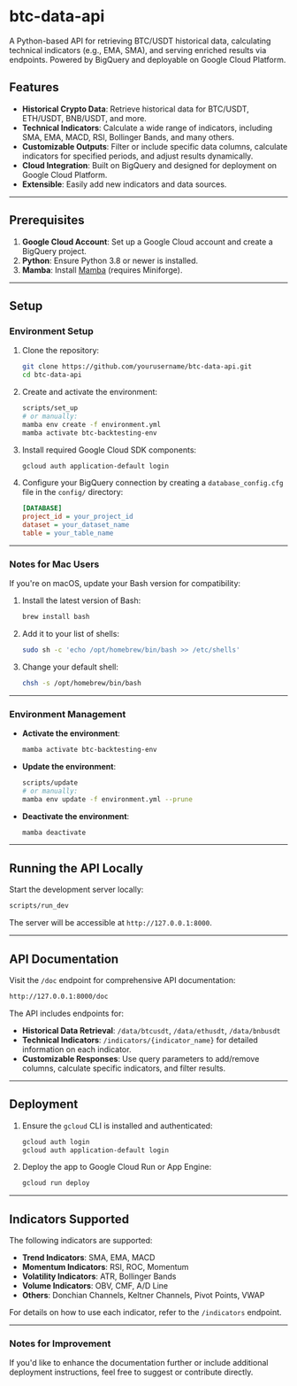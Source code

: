 # btc-data-api

A Python-based API for retrieving BTC/USDT historical data, calculating technical indicators (e.g., EMA, SMA), and serving enriched results via endpoints. Powered by BigQuery and deployable on Google Cloud Platform.

## Features

- **Historical Crypto Data**: Retrieve historical data for BTC/USDT, ETH/USDT, BNB/USDT, and more.
- **Technical Indicators**: Calculate a wide range of indicators, including SMA, EMA, MACD, RSI, Bollinger Bands, and many others.
- **Customizable Outputs**: Filter or include specific data columns, calculate indicators for specified periods, and adjust results dynamically.
- **Cloud Integration**: Built on BigQuery and designed for deployment on Google Cloud Platform.
- **Extensible**: Easily add new indicators and data sources.

---

## Prerequisites

1. **Google Cloud Account**: Set up a Google Cloud account and create a BigQuery project.
2. **Python**: Ensure Python 3.8 or newer is installed.
3. **Mamba**: Install [Mamba](https://mamba.readthedocs.io/en/latest/installation/mamba-installation.html) (requires Miniforge).

---

## Setup

### Environment Setup

1. Clone the repository:

   ```bash
   git clone https://github.com/yourusername/btc-data-api.git
   cd btc-data-api
   ```

2. Create and activate the environment:

   ```bash
   scripts/set_up
   # or manually:
   mamba env create -f environment.yml
   mamba activate btc-backtesting-env
   ```

3. Install required Google Cloud SDK components:

   ```bash
   gcloud auth application-default login
   ```

4. Configure your BigQuery connection by creating a `database_config.cfg` file in the `config/` directory:

   ```ini
   [DATABASE]
   project_id = your_project_id
   dataset = your_dataset_name
   table = your_table_name
   ```

---

### Notes for Mac Users

If you're on macOS, update your Bash version for compatibility:

1. Install the latest version of Bash:

   ```bash
   brew install bash
   ```

2. Add it to your list of shells:

   ```bash
   sudo sh -c 'echo /opt/homebrew/bin/bash >> /etc/shells'
   ```

3. Change your default shell:

   ```bash
   chsh -s /opt/homebrew/bin/bash
   ```

---

### Environment Management

- **Activate the environment**:

  ```bash
  mamba activate btc-backtesting-env
  ```

- **Update the environment**:

  ```bash
  scripts/update
  # or manually:
  mamba env update -f environment.yml --prune
  ```

- **Deactivate the environment**:

  ```bash
  mamba deactivate
  ```

---

## Running the API Locally

Start the development server locally:

```bash
scripts/run_dev
```

The server will be accessible at `http://127.0.0.1:8000`.

---

## API Documentation

Visit the `/doc` endpoint for comprehensive API documentation:

```bash
http://127.0.0.1:8000/doc
```

The API includes endpoints for:

- **Historical Data Retrieval**: `/data/btcusdt`, `/data/ethusdt`, `/data/bnbusdt`
- **Technical Indicators**: `/indicators/{indicator_name}` for detailed information on each indicator.
- **Customizable Responses**: Use query parameters to add/remove columns, calculate specific indicators, and filter results.

---

## Deployment

1. Ensure the `gcloud` CLI is installed and authenticated:

   ```bash
   gcloud auth login
   gcloud auth application-default login
   ```

2. Deploy the app to Google Cloud Run or App Engine:

   ```bash
   gcloud run deploy
   ```

---

## Indicators Supported

The following indicators are supported:

- **Trend Indicators**: SMA, EMA, MACD
- **Momentum Indicators**: RSI, ROC, Momentum
- **Volatility Indicators**: ATR, Bollinger Bands
- **Volume Indicators**: OBV, CMF, A/D Line
- **Others**: Donchian Channels, Keltner Channels, Pivot Points, VWAP

For details on how to use each indicator, refer to the `/indicators` endpoint.

---

### Notes for Improvement

If you'd like to enhance the documentation further or include additional deployment instructions, feel free to suggest or contribute directly.
